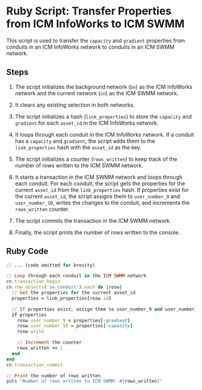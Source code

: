 # Ruby Script: Transfer Properties from ICM InfoWorks to ICM SWMM

This script is used to transfer the `capacity` and `gradient` properties from conduits in an ICM InfoWorks network to conduits in an ICM SWMM network.

## Steps

1. The script initializes the background network (`bn`) as the ICM InfoWorks network and the current network (`cn`) as the ICM SWMM network.

2. It clears any existing selection in both networks.

3. The script initializes a hash (`link_properties`) to store the `capacity` and `gradient` for each `asset_id` in the ICM InfoWorks network.

4. It loops through each conduit in the ICM InfoWorks network. If a conduit has a `capacity` and `gradient`, the script adds them to the `link_properties` hash with the `asset_id` as the key.

5. The script initializes a counter (`rows_written`) to keep track of the number of rows written to the ICM SWMM network.

6. It starts a transaction in the ICM SWMM network and loops through each conduit. For each conduit, the script gets the properties for the current `asset_id` from the `link_properties` hash. If properties exist for the current `asset_id`, the script assigns them to `user_number_9` and `user_number_10`, writes the changes to the conduit, and increments the `rows_written` counter.

7. The script commits the transaction in the ICM SWMM network.

8. Finally, the script prints the number of rows written to the console.

## Ruby Code

```ruby
// ... (code omitted for brevity)

// Loop through each conduit in the ICM SWMM network
cn.transaction_begin
cn.row_objects('sw_conduit').each do |rosw|
  // Get the properties for the current asset_id
  properties = link_properties[rosw.id]

  // If properties exist, assign them to user_number_9 and user_number_10
  if properties
    rosw.user_number_9 = properties[:gradient]
    rosw.user_number_10 = properties[:capacity]
    rosw.write

    // Increment the counter
    rows_written += 1
  end
end
cn.transaction_commit

// Print the number of rows written
puts "Number of rows written to ICM SWMM: #{rows_written}"